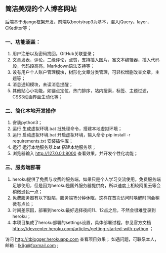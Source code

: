 ## 简洁美观的个人博客网站
后端基于django框架开发，前端以bootstrap3为基本，混入jQuery，layer，CKeditor等；

### 一、功能涵盖：
1. 用户注册以及密码找回，GitHub关联登录；
2. 文章发表，评论，二级评论，点赞，支持插入图片，富文本编辑器，插入代码段，代码段高亮，Markdown语法支持等；
3. 设有用户个人账户管理模块，树形化文章分类管理，可轻松增删改查文章，主题等；
4. 消息通知模块，未读消息提醒；
5. 其他贴心小功能，如锚点定位，热门排序，站内搜索，标签、主题过滤，CSS3动画界面生动化等；

### 二、简化本地开发操作
1. 安装python3；
2. 运行 生成虚拟环境.bat 批处理命令，搭建本地虚拟环境；
3. 运行 启动虚拟环境.bat 开启虚拟环境，输入命令 pip install -r requirements.txt 安装插件库；
4. 运行 运行本地服务器.bat 搭建本地服务器；
5. 浏览器输入 http://127.0.0.1:8000 查看效果，并开发个性化功能；

### 三、服务端部署
1. heroku提供了免费与收费的服务端，如果只是个人学习交流使用，免费服务端足够使用，但是因为heroku是国外服务器提供商，所以速度上相较阿里云等会稍微逊色一点；
2. 免费服务器有以下缺陷，服务端15分钟休眠，这样在首次访问时唤醒时间会稍微有点长；
3. 时间差原因，部署到heroku最好选择夜间11、12点之后，不然会很难登录到heroku；
4. 本项目集成了heroku部署的settings设置，具体部署过程，参见官方文档 https://devcenter.heroku.com/articles/getting-started-with-python ；

访问 http://itblogger.herokuapp.com 查看项目效果；
如遇问题，可联系本人，邮箱：lk6g@foxmail.com ;
